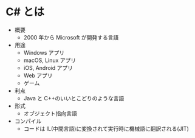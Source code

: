 # C# とは

- 概要
  - 2000 年から Microsoft が開発する言語
- 用途
  - Windows アプリ
  - macOS, Linux アプリ
  - iOS, Android アプリ
  - Web アプリ
  - ゲーム
- 利点
  - Java と C++のいいとこどりのような言語
- 形式
  - オブジェクト指向言語
- コンパイル
  - コードは IL(中間言語)に変換されて実行時に機械語に翻訳される(JIT)
